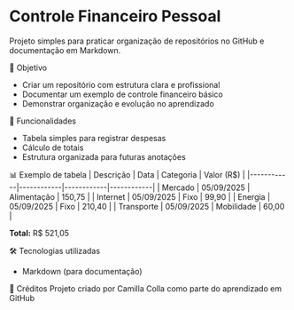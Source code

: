 # Controle Financeiro Pessoal

Projeto simples para praticar organização de repositórios no GitHub e documentação em Markdown.

📌 Objetivo
- Criar um repositório com estrutura clara e profissional
- Documentar um exemplo de controle financeiro básico
- Demonstrar organização e evolução no aprendizado

🎯 Funcionalidades
- Tabela simples para registrar despesas
- Cálculo de totais
- Estrutura organizada para futuras anotações

📊 Exemplo de tabela
| Descrição  | Data       | Categoria   | Valor (R$) |
|------------|------------|------------|------------|
| Mercado    | 05/09/2025 | Alimentação | 150,75     |
| Internet   | 05/09/2025 | Fixo        | 99,90      |
| Energia    | 05/09/2025 | Fixo        | 210,40     |
| Transporte | 05/09/2025 | Mobilidade  | 60,00      |

**Total:** R$ 521,05

🛠️ Tecnologias utilizadas
- Markdown (para documentação)

🙏 Créditos
Projeto criado por Camilla Colla como parte do aprendizado em GitHub
